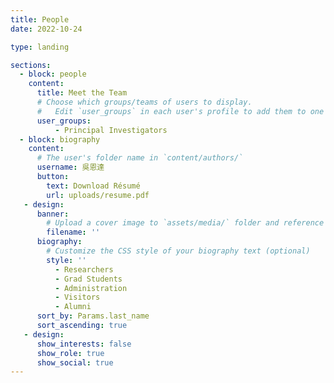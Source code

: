```yaml
---
title: People
date: 2022-10-24

type: landing

sections:
  - block: people
    content:
      title: Meet the Team
      # Choose which groups/teams of users to display.
      #   Edit `user_groups` in each user's profile to add them to one or more of these groups.
      user_groups:
          - Principal Investigators
  - block: biography
    content:
      # The user's folder name in `content/authors/`
      username: 吳恩達
      button:
        text: Download Résumé
        url: uploads/resume.pdf
   - design:
      banner:
        # Upload a cover image to `assets/media/` folder and reference its filename here (optional)
        filename: ''
      biography:
        # Customize the CSS style of your biography text (optional)
        style: ''
          - Researchers
          - Grad Students
          - Administration
          - Visitors
          - Alumni
      sort_by: Params.last_name
      sort_ascending: true
   - design:
      show_interests: false
      show_role: true
      show_social: true
---
```

